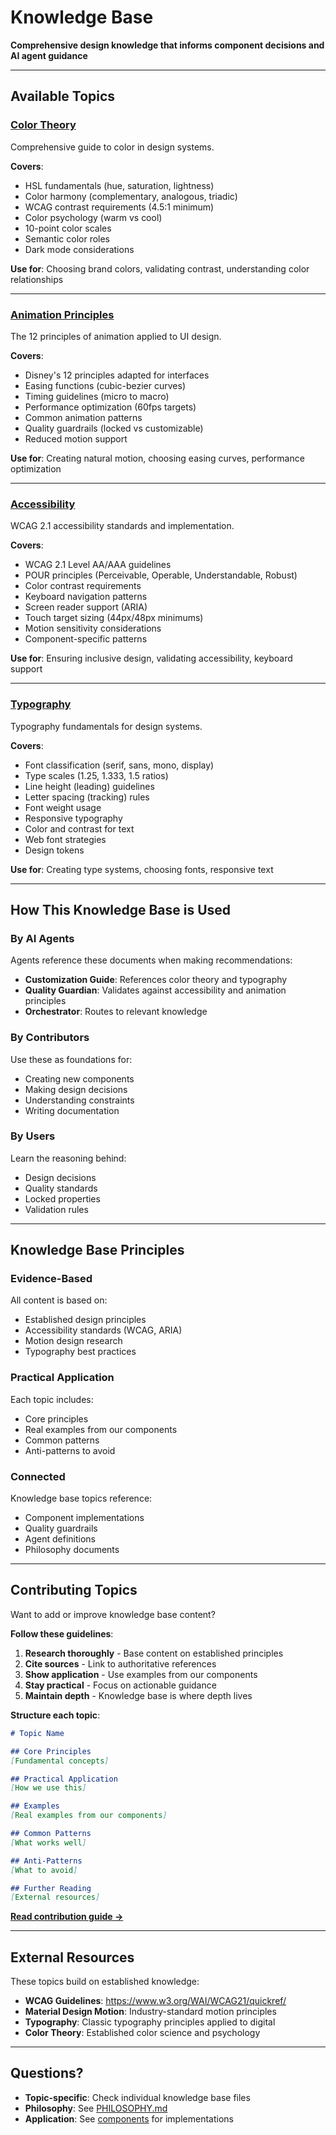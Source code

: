 # Knowledge Base

**Comprehensive design knowledge that informs component decisions and AI agent guidance**

---

## Available Topics

### [Color Theory](./color-theory.md)
Comprehensive guide to color in design systems.

**Covers**:
- HSL fundamentals (hue, saturation, lightness)
- Color harmony (complementary, analogous, triadic)
- WCAG contrast requirements (4.5:1 minimum)
- Color psychology (warm vs cool)
- 10-point color scales
- Semantic color roles
- Dark mode considerations

**Use for**: Choosing brand colors, validating contrast, understanding color relationships

---

### [Animation Principles](./animation-principles.md)
The 12 principles of animation applied to UI design.

**Covers**:
- Disney's 12 principles adapted for interfaces
- Easing functions (cubic-bezier curves)
- Timing guidelines (micro to macro)
- Performance optimization (60fps targets)
- Common animation patterns
- Quality guardrails (locked vs customizable)
- Reduced motion support

**Use for**: Creating natural motion, choosing easing curves, performance optimization

---

### [Accessibility](./accessibility.md)
WCAG 2.1 accessibility standards and implementation.

**Covers**:
- WCAG 2.1 Level AA/AAA guidelines
- POUR principles (Perceivable, Operable, Understandable, Robust)
- Color contrast requirements
- Keyboard navigation patterns
- Screen reader support (ARIA)
- Touch target sizing (44px/48px minimums)
- Motion sensitivity considerations
- Component-specific patterns

**Use for**: Ensuring inclusive design, validating accessibility, keyboard support

---

### [Typography](./typography.md)
Typography fundamentals for design systems.

**Covers**:
- Font classification (serif, sans, mono, display)
- Type scales (1.25, 1.333, 1.5 ratios)
- Line height (leading) guidelines
- Letter spacing (tracking) rules
- Font weight usage
- Responsive typography
- Color and contrast for text
- Web font strategies
- Design tokens

**Use for**: Creating type systems, choosing fonts, responsive text

---

## How This Knowledge Base is Used

### By AI Agents
Agents reference these documents when making recommendations:
- **Customization Guide**: References color theory and typography
- **Quality Guardian**: Validates against accessibility and animation principles
- **Orchestrator**: Routes to relevant knowledge

### By Contributors
Use these as foundations for:
- Creating new components
- Making design decisions
- Understanding constraints
- Writing documentation

### By Users
Learn the reasoning behind:
- Design decisions
- Quality standards
- Locked properties
- Validation rules

---

## Knowledge Base Principles

### Evidence-Based
All content is based on:
- Established design principles
- Accessibility standards (WCAG, ARIA)
- Motion design research
- Typography best practices

### Practical Application
Each topic includes:
- Core principles
- Real examples from our components
- Common patterns
- Anti-patterns to avoid

### Connected
Knowledge base topics reference:
- Component implementations
- Quality guardrails
- Agent definitions
- Philosophy documents

---

## Contributing Topics

Want to add or improve knowledge base content?

**Follow these guidelines**:

1. **Research thoroughly** - Base content on established principles
2. **Cite sources** - Link to authoritative references
3. **Show application** - Use examples from our components
4. **Stay practical** - Focus on actionable guidance
5. **Maintain depth** - Knowledge base is where depth lives

**Structure each topic**:
```markdown
# Topic Name

## Core Principles
[Fundamental concepts]

## Practical Application
[How we use this]

## Examples
[Real examples from our components]

## Common Patterns
[What works well]

## Anti-Patterns
[What to avoid]

## Further Reading
[External resources]
```

**[Read contribution guide →](../CONTRIBUTING.md)**

---

## External Resources

These topics build on established knowledge:
- **WCAG Guidelines**: https://www.w3.org/WAI/WCAG21/quickref/
- **Material Design Motion**: Industry-standard motion principles
- **Typography**: Classic typography principles applied to digital
- **Color Theory**: Established color science and psychology

---

## Questions?

- **Topic-specific**: Check individual knowledge base files
- **Philosophy**: See [PHILOSOPHY.md](../PHILOSOPHY.md)
- **Application**: See [components](../components/) for implementations
